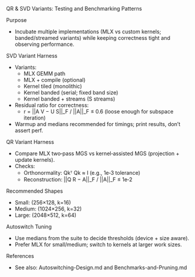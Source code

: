 QR & SVD Variants: Testing and Benchmarking Patterns

Purpose

- Incubate multiple implementations (MLX vs custom kernels; banded/streamed variants) while keeping correctness tight and observing performance.

SVD Variant Harness

- Variants:
  - MLX GEMM path
  - MLX + compile (optional)
  - Kernel tiled (monolithic)
  - Kernel banded (serial; fixed band size)
  - Kernel banded + streams (S streams)
- Residual ratio for correctness:
  - r = ||A V − U S||_F / ||A||_F ≤ 0.6 (loose enough for subspace iteration)
- Warmup and medians recommended for timings; print results, don’t assert perf.

QR Variant Harness

- Compare MLX two‑pass MGS vs kernel‑assisted MGS (projection + update kernels).
- Checks:
  - Orthonormality: Qkᵀ Qk ≈ I (e.g., 1e‑3 tolerance)
  - Reconstruction: ||Q R − A||_F / ||A||_F ≤ 1e‑2

Recommended Shapes

- Small: (256×128, k=16)
- Medium: (1024×256, k=32)
- Large: (2048×512, k=64)

Autoswitch Tuning

- Use medians from the suite to decide thresholds (device + size aware).
- Prefer MLX for small/medium; switch to kernels at larger work sizes.

References

- See also: Autoswitching-Design.md and Benchmarks-and-Pruning.md

